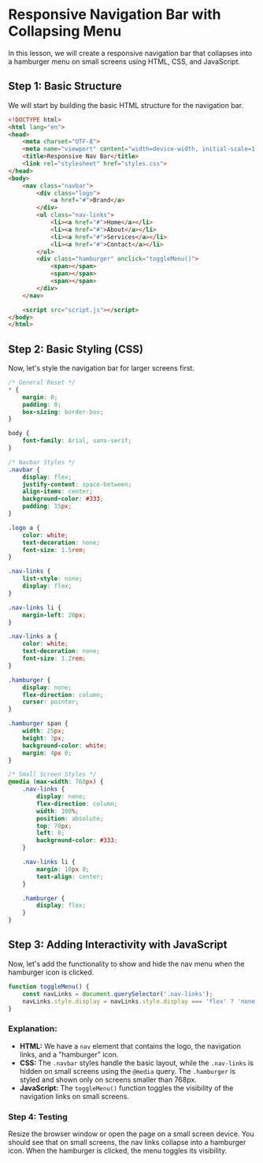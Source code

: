 
# Responsive Navigation Bar with Collapsing Menu

In this lesson, we will create a responsive navigation bar that collapses into a hamburger menu on small screens using HTML, CSS, and JavaScript.

## Step 1: Basic Structure

We will start by building the basic HTML structure for the navigation bar.

```html
<!DOCTYPE html>
<html lang="en">
<head>
    <meta charset="UTF-8">
    <meta name="viewport" content="width=device-width, initial-scale=1.0">
    <title>Responsive Nav Bar</title>
    <link rel="stylesheet" href="styles.css">
</head>
<body>
    <nav class="navbar">
        <div class="logo">
            <a href="#">Brand</a>
        </div>
        <ul class="nav-links">
            <li><a href="#">Home</a></li>
            <li><a href="#">About</a></li>
            <li><a href="#">Services</a></li>
            <li><a href="#">Contact</a></li>
        </ul>
        <div class="hamburger" onclick="toggleMenu()">
            <span></span>
            <span></span>
            <span></span>
        </div>
    </nav>

    <script src="script.js"></script>
</body>
</html>
```

## Step 2: Basic Styling (CSS)

Now, let's style the navigation bar for larger screens first.

```css
/* General Reset */
* {
    margin: 0;
    padding: 0;
    box-sizing: border-box;
}

body {
    font-family: Arial, sans-serif;
}

/* Navbar Styles */
.navbar {
    display: flex;
    justify-content: space-between;
    align-items: center;
    background-color: #333;
    padding: 15px;
}

.logo a {
    color: white;
    text-decoration: none;
    font-size: 1.5rem;
}

.nav-links {
    list-style: none;
    display: flex;
}

.nav-links li {
    margin-left: 20px;
}

.nav-links a {
    color: white;
    text-decoration: none;
    font-size: 1.2rem;
}

.hamburger {
    display: none;
    flex-direction: column;
    cursor: pointer;
}

.hamburger span {
    width: 25px;
    height: 3px;
    background-color: white;
    margin: 4px 0;
}

/* Small Screen Styles */
@media (max-width: 768px) {
    .nav-links {
        display: none;
        flex-direction: column;
        width: 100%;
        position: absolute;
        top: 70px;
        left: 0;
        background-color: #333;
    }

    .nav-links li {
        margin: 10px 0;
        text-align: center;
    }

    .hamburger {
        display: flex;
    }
}
```

## Step 3: Adding Interactivity with JavaScript

Now, let's add the functionality to show and hide the nav menu when the hamburger icon is clicked.

```javascript
function toggleMenu() {
    const navLinks = document.querySelector('.nav-links');
    navLinks.style.display = navLinks.style.display === 'flex' ? 'none' : 'flex';
}
```

### Explanation:

- **HTML:** We have a `nav` element that contains the logo, the navigation links, and a "hamburger" icon.
- **CSS:** The `.navbar` styles handle the basic layout, while the `.nav-links` is hidden on small screens using the `@media` query. The `.hamburger` is styled and shown only on screens smaller than 768px.
- **JavaScript:** The `toggleMenu()` function toggles the visibility of the navigation links on small screens.

### Step 4: Testing

Resize the browser window or open the page on a small screen device. You should see that on small screens, the nav links collapse into a hamburger icon. When the hamburger is clicked, the menu toggles its visibility.
